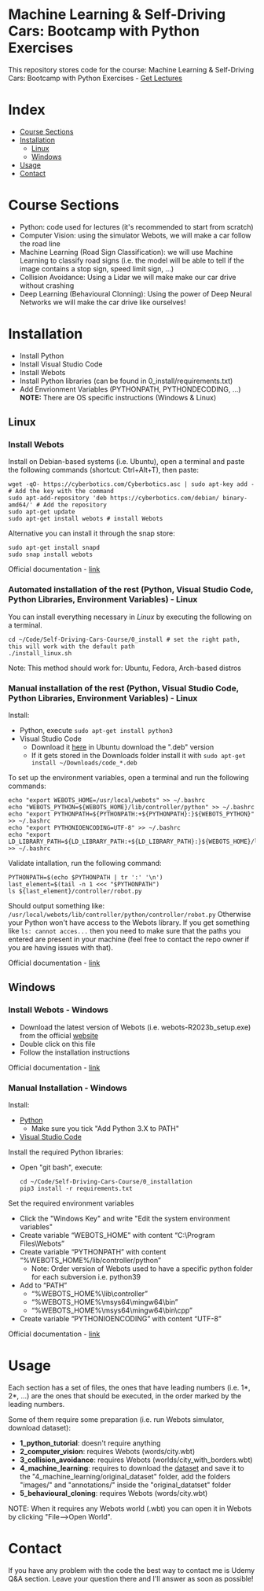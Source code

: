 # Machine Learning & Self-Driving Cars: Bootcamp with Python Exercises

This repository stores code for the course: Machine Learning & Self-Driving Cars: Bootcamp with Python Exercises - [Get Lectures](https://gradientinsight.com/learning/)

# Index

- [Course Sections](#course-sections)
- [Installation](#installation)
  - [Linux](#linux)
  - [Windows](#windows)
- [Usage](#usage)
- [Contact](#contact)

# Course Sections

- Python: code used for lectures (it's recommended to start from scratch)
- Computer Vision: using the simulator Webots, we will make a car follow the road line
- Machine Learning (Road Sign Classification): we will use Machine Learning to classify road signs (i.e. the model will be able to tell if the image contains a stop sign, speed limit sign, ...)
- Collision Avoidance: Using a Lidar we will make make our car drive without crashing
- Deep Learning (Behavioural Clonning): Using the power of Deep Neural Networks we will make the car drive like ourselves!

# Installation

- Install Python
- Install Visual Studio Code
- Install Webots
- Install Python libraries (can be found in 0_install/requirements.txt)
- Add Envrionment Variables (PYTHONPATH, PYTHONDECODING, ...)
  **NOTE:** There are OS specific instructions (Windows & Linux)

## Linux

### Install Webots

Install on Debian-based systems (i.e. Ubuntu), open a terminal and paste the following commands (shortcut: Ctrl+Alt+T), then paste:

```
wget -qO- https://cyberbotics.com/Cyberbotics.asc | sudo apt-key add - # Add the key with the command
sudo apt-add-repository 'deb https://cyberbotics.com/debian/ binary-amd64/' # Add the repository
sudo apt-get update
sudo apt-get install webots # install Webots
```

Alternative you can install it through the snap store:

```
sudo apt-get install snapd
sudo snap install webots
```

Official documentation - [link](https://cyberbotics.com/doc/guide/installation-procedure#installation-on-linux)

### Automated installation of the rest (Python, Visual Studio Code, Python Libraries, Environment Variables) - Linux

You can install everything necessary in _Linux_ by executing the following on a terminal.

```
cd ~/Code/Self-Driving-Cars-Course/0_install # set the right path, this will work with the default path
./install_linux.sh
```

Note: This method should work for: Ubuntu, Fedora, Arch-based distros

### Manual installation of the rest (Python, Visual Studio Code, Python Libraries, Environment Variables) - Linux

Install:

- Python, execute `sudo apt-get install python3`
- Visual Studio Code
  - Download it [here](https://code.visualstudio.com/download) in Ubuntu download the ".deb" version
  - If it gets stored in the Downloads folder install it with `sudo apt-get install ~/Downloads/code_*.deb`

To set up the environment variables, open a terminal and run the following commands:

```
echo "export WEBOTS_HOME=/usr/local/webots" >> ~/.bashrc
echo "WEBOTS_PYTHON=${WEBOTS_HOME}/lib/controller/python" >> ~/.bashrc
echo "export PYTHONPATH=${PYTHONPATH:+${PYTHONPATH}:}${WEBOTS_PYTHON}" >> ~/.bashrc
echo "export PYTHONIOENCODING=UTF-8" >> ~/.bashrc
echo "export LD_LIBRARY_PATH=${LD_LIBRARY_PATH:+${LD_LIBRARY_PATH}:}${WEBOTS_HOME}/lib/controller" >> ~/.bashrc
```

Validate intallation, run the following command:

```
PYTHONPATH=$(echo $PYTHONPATH | tr ':' '\n')
last_element=$(tail -n 1 <<< "$PYTHONPATH")
ls ${last_element}/controller/robot.py
```

Should output something like:
`/usr/local/webots/lib/controller/python/controller/robot.py`
Otherwise your Python won't have access to the Webots library. If you get something like `ls: cannot acces...` then you need to make sure that the paths you entered are present in your machine (feel free to contact the repo owner if you are having issues with that).

Official documentation - [link](https://cyberbotics.com/doc/guide/using-your-ide?tab-language=python&tab-os=linux#pycharm)

## Windows

### Install Webots - Windows

- Download the latest version of Webots (i.e. webots-R2023b_setup.exe) from the official [website](https://cyberbotics.com/)
- Double click on this file
- Follow the installation instructions

Official documentation - [link](https://cyberbotics.com/doc/guide/installation-procedure#installation-on-windows)

### Manual Installation - Windows

Install:

- [Python](https://www.python.org/downloads/)
  - Make sure you tick "Add Python 3.X to PATH"
- [Visual Studio Code](https://code.visualstudio.com/download)

Install the required Python libraries:

- Open "git bash", execute:
  ```
  cd ~/Code/Self-Driving-Cars-Course/0_installation
  pip3 install -r requirements.txt
  ```

Set the required environment variables

- Click the "Windows Key" and write "Edit the system environment variables"
- Create variable “WEBOTS_HOME” with content “C:\Program Files\Webots”
- Create variable “PYTHONPATH” with content “%WEBOTS_HOME%/lib/controller/python”
  - Note: Order version of Webots used to have a specific python folder for each subversion i.e. python39
- Add to “PATH”
  - “%WEBOTS_HOME%\lib\controller”
  - “%WEBOTS_HOME%\msys64\mingw64\bin”
  - “%WEBOTS_HOME%\msys64\mingw64\bin\cpp”
- Create variable “PYTHONIOENCODING” with content “UTF-8”

Official documentation - [link](https://cyberbotics.com/doc/guide/using-your-ide?tab-language=python&tab-os=windows#pycharm)

# Usage

Each section has a set of files, the ones that have leading numbers (i.e. 1*, 2*, ...) are the ones that should be executed, in the order marked by the leading numbers.

Some of them require some preparation (i.e. run Webots simulator, download dataset):

- **1_python_tutorial**: doesn't require anything
- **2_computer_vision**: requires Webots (words/city.wbt)
- **3_collision_avoidance**: requires Webots (worlds/city_with_borders.wbt)
- **4_machine_learning**: requires to download the [dataset](https://www.kaggle.com/andrewmvd/road-sign-detection) and save it to the "4_machine_learning/original_dataset" folder, add the folders "images/" and "annotations/" inside the "original_datatset" folder
- **5_behavioural_cloning**: requires Webots (words/city.wbt)

NOTE: When it requires any Webots world (.wbt) you can open it in Webots by clicking "File-->Open World".

# Contact

If you have any problem with the code the best way to contact me is Udemy Q&A section. Leave your question there and I'll answer as soon as possible!
